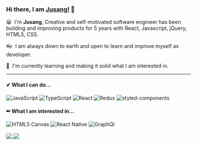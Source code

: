 ### Hi there, I am <a href="https://jusang.online/" target="_blank">Jusang!</a> 👋

😀&nbsp; I'm __Jusang__, Creative and self-motivated software engineer has been building 
and improving products for 5 years with React, Javascript,  jQuery, HTML5, CSS. 

👓&nbsp; I am always down to earth and open to learn and improve myself as developer.

👀&nbsp; I'm currently learning and making it solid what I am interested in.

---

#### ✔ What I can do...

![JavaScript](https://img.shields.io/badge/-JavaScript-f6de3b?style=flat-square)
![TypeScript](https://img.shields.io/badge/-TypeScript-3476be?style=flat-square)
![React](https://img.shields.io/badge/-React-67dbf9?style=flat-square)
![Redux](https://img.shields.io/badge/-Redux-724bb3?style=flat-square)
![styled-components](https://img.shields.io/badge/-styled--components-d97293?style=flat-square)

#### ✏ What I am interested in...

![HTML5 Canvas](https://img.shields.io/badge/-Canvas-db4c2e?style=flat-square)
![React Native](https://img.shields.io/badge/-ReactNative-67dbf9?style=flat-square)
![GraphQl](https://img.shields.io/badge/-GraphQl-542c85?style=flat-square)

<a href="https://github.com/anuraghazra/github-readme-stats">
  <img align="center" src="https://github-readme-stats.vercel.app/api?username=nosugarsociety&show_icons=true&count_private=true" />
</a>
<a href="https://github.com/anuraghazra/github-readme-stats">
  <img align="center" src="https://github-readme-stats.vercel.app/api/top-langs/?username=nosugarsociety&layout=compact" />
</a>

 
